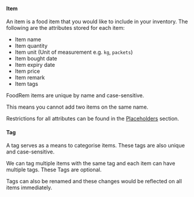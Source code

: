 <!-- markdownlint-disable-file first-line-h1 -->
#### Item

An item is a food item that you would like to include in your inventory.
The following are the attributes stored for each item:

* Item name
* Item quantity
* Item unit (Unit of measurement e.g. `kg`, `packets`)
* Item bought date
* Item expiry date
* Item price
* Item remark
* Item tags

FoodRem items are unique by name and case-sensitive. 

This means you cannot add two items on the same name.

Restrictions for all attributes can be found in the [Placeholders](#placeholders) section.

#### Tag

A tag serves as a means to categorise items. These tags are also unique and case-sensitive.

We can tag multiple items with the same tag and each item can have multiple tags. These Tags are optional.

Tags can also be renamed and these changes would be reflected on all items immediately.
